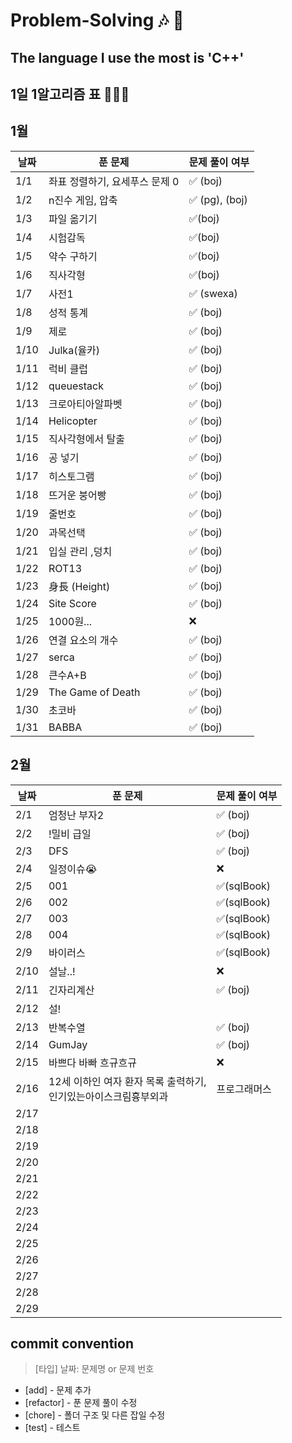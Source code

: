 # Problem-Solving 🎶 🎵

## The language I use the most is 'C++'

## 1일 1알고리즘 표 👩🏻‍💻

## 1월

| 날짜 | 푼 문제                        | 문제 풀이 여부 |
| ---- | ------------------------------ | -------------- |
| 1/1  | 좌표 정렬하기, 요세푸스 문제 0 | ✅ (boj)       |
| 1/2  | n진수 게임, 압축               | ✅ (pg), (boj) |
| 1/3  | 파일 옮기기                    | ✅(boj)        |
| 1/4  | 시험감독                       | ✅(boj)        |
| 1/5  | 약수 구하기                    | ✅(boj)        |
| 1/6  | 직사각형                       | ✅(boj)        |
| 1/7  | 사전1                          | ✅ (swexa)     |
| 1/8  | 성적 통계                      | ✅ (boj)       |
| 1/9  | 제로                           | ✅ (boj)       |
| 1/10 | Julka(율카)                    | ✅ (boj)       |
| 1/11 | 럭비 클럽                      | ✅ (boj)       |
| 1/12 | queuestack                     | ✅ (boj)       |
| 1/13 | 크로아티아알파벳               | ✅ (boj)       |
| 1/14 | Helicopter                     | ✅ (boj)       |
| 1/15 | 직사각형에서 탈출              | ✅ (boj)       |
| 1/16 | 공 넣기                        | ✅ (boj)       |
| 1/17 | 히스토그램                     | ✅ (boj)       |
| 1/18 | 뜨거운 붕어빵                  | ✅ (boj)       |
| 1/19 | 줄번호                         | ✅ (boj)       |
| 1/20 | 과목선택                       | ✅ (boj)       |
| 1/21 | 입실 관리 ,덩치                | ✅ (boj)       |
| 1/22 | ROT13                          | ✅ (boj)       |
| 1/23 | 身長 (Height)                  | ✅ (boj)       |
| 1/24 | Site Score                     | ✅ (boj)       |
| 1/25 | 1000원...                      | ❌             |
| 1/26 | 연결 요소의 개수               | ✅ (boj)       |
| 1/27 | serca                          | ✅ (boj)       |
| 1/28 | 큰수A+B                        | ✅ (boj)       |
| 1/29 | The Game of Death              | ✅ (boj)       |
| 1/30 | 초코바                         | ✅ (boj)       |
| 1/31 | BABBA                          | ✅ (boj)       |

## 2월

| 날짜 | 푼 문제                                                              | 문제 풀이 여부 |
| ---- | -------------------------------------------------------------------- | -------------- |
| 2/1  | 엄청난 부자2                                                         | ✅ (boj)       |
| 2/2  | !밀비 급일                                                           | ✅ (boj)       |
| 2/3  | DFS                                                                  | ✅ (boj)       |
| 2/4  | 일정이슈😭                                                           | ❌             |
| 2/5  | 001                                                                  | ✅(sqlBook)    |
| 2/6  | 002                                                                  | ✅(sqlBook)    |
| 2/7  | 003                                                                  | ✅(sqlBook)    |
| 2/8  | 004                                                                  | ✅(sqlBook)    |
| 2/9  | 바이러스                                                             | ✅(sqlBook)    |
| 2/10 | 설날..!                                                              | ❌             |
| 2/11 | 긴자리계산                                                           | ✅ (boj)       |
| 2/12 | 설!                                                                  |                |
| 2/13 | 반복수열                                                             | ✅ (boj)       |
| 2/14 | GumJay                                                               | ✅ (boj)       |
| 2/15 | 바쁘다 바빠 흐규흐규                                                 | ❌             |
| 2/16 | 12세 이하인 여자 환자 목록 출력하기,<br/> 인기있는아이스크림흉부외과 | 프로그래머스   |
| 2/17 |                                                                      |                |
| 2/18 |                                                                      |                |
| 2/19 |                                                                      |                |
| 2/20 |                                                                      |                |
| 2/21 |                                                                      |                |
| 2/22 |                                                                      |                |
| 2/23 |                                                                      |                |
| 2/24 |                                                                      |                |
| 2/25 |                                                                      |                |
| 2/26 |                                                                      |                |
| 2/27 |                                                                      |                |
| 2/28 |                                                                      |                |
| 2/29 |                                                                      |                |

## commit convention

> [타입] 날짜: 문제명 or 문제 번호

- [add] - 문제 추가
- [refactor] - 푼 문제 풀이 수정
- [chore] - 폴더 구조 및 다른 잡일 수정
- [test] - 테스트
